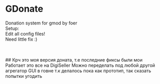 # GDonate
Donation system for gmod by foer
</br>
Setup:
</br>
Edit all config files!
<br>
Need little fix :)


<br>
<br>
## Крч это моя версия доната, т.е последние фиксы были мои
<br>
Работает это все на DigiSeller
Можно переделать под любой другой агрегатор
GUI в говне т.к делалось пока как прототип, так сказать попытки угодить

